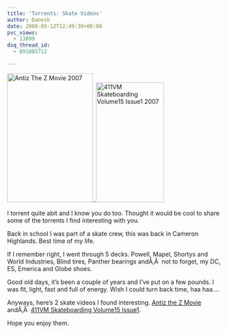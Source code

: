 ```yaml
---
title: 'Torrents: Skate Videos'
author: Danesh
date: 2008-05-12T12:49:39+00:00
pvc_views:
  - 13099
dsq_thread_id:
  - 891085712

---
```

[<img loading="lazy" class="alignnone size-full wp-image-549" title=" Antiz The Z Movie 2007" src="/wp-content/uploads/2008/05/158055w1.jpg" alt=" Antiz The Z Movie 2007" width="200" height="301" />][1]..[<img loading="lazy" class="alignnone size-full wp-image-550" title=" 411VM Skateboarding Volume15 Issue1 2007" src="/wp-content/uploads/2008/05/15-1cover3dsmall.gif" alt=" 411VM Skateboarding Volume15 Issue1 2007" width="159" height="280" />][2]

I torrent quite abit and I know you do too. Thought it would be cool to share some of the torrents I find interesting with you.

Back in school I was part of a skate crew, this was back in Cameron Highlands. Best time of my life.

If I remember right, I went through 5 decks. Powell, Mapel, Shortys and World Industries, Blind tires, Panther bearings andÃ‚Â  not to forget, my DC, ES, Emerica and Globe shoes.

Good old days, it&#8217;s been a couple of years and I&#8217;ve put on a few pounds. I was fit, light, fast and full of energy. Wish I could turn back time, haa haa&#8230;.

Anyways, here&#8217;s 2 skate videos I found interesting. [Antiz the Z Movie][3] andÃ‚Â  [411VM Skateboarding Volume15 Issue1][4].

Hope you enjoy them.

 [1]: /wp-content/uploads/2008/05/158055w1.jpg
 [2]: /wp-content/uploads/2008/05/15-1cover3dsmall.gif
 [3]: http://www.rlslog.net/antiz-the-z-movie-2007-dvdrip-xvid-haco/
 [4]: http://www.rlslog.net/411vm-skateboarding-volume15-issue1-2007-dvdrip-xvid-haco/#comment-324694